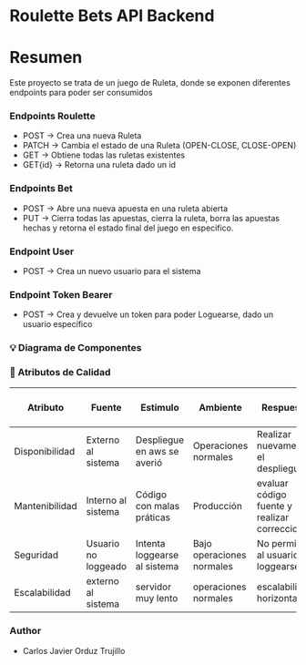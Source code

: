 # Roulette Bets API Backend

# Resumen
Este proyecto se trata de un juego de Ruleta, donde se exponen diferentes endpoints para poder ser consumidos

### Endpoints Roulette
* POST -> Crea una nueva Ruleta
* PATCH -> Cambia el estado de una Ruleta (OPEN-CLOSE, CLOSE-OPEN)
* GET -> Obtiene todas las ruletas existentes
* GET{id} -> Retorna una ruleta dado un id
### Endpoints Bet
* POST -> Abre una nueva apuesta en una ruleta abierta
* PUT -> Cierra todas las apuestas, cierra la ruleta, borra las apuestas hechas y retorna el estado final del juego en especifico.
### Endpoint User
* POST -> Crea un nuevo usuario para el sistema
### Endpoint Token Bearer
* POST -> Crea y devuelve un token para poder Loguearse, dado un usuario específico
### :bulb: Diagrama de Componentes


### 🎯 Atributos de Calidad
|Atributo|Fuente|Estimulo|Ambiente|Respuesta|Medida de respuesta|
|--|--|--|--|--|--|
|Disponibilidad|Externo al sistema|Despliegue en aws se averió|Operaciones normales |Realizar nuevamente el despliegue|3 horas|  
|Mantenibilidad|Interno al sistema|Código con malas práticas|Producción|evaluar código fuente y realizar correcciones|1 hora |  
|Seguridad|Usuario no loggeado|Intenta loggearse al sistema|Bajo operaciones normales  |No permitir al usuario loggearse |menos de 30 minutos|
|Escalabilidad |externo al sistema|servidor muy lento|operaciones normales  |escalabilidad horizontal| menos de 2 minutos|
### Author
* Carlos Javier Orduz Trujillo 

